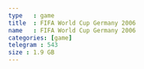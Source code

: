 ```yaml
---
type   : game
title  : FIFA World Cup Germany 2006
name   : FIFA World Cup Germany 2006
categories: [game]
telegram : 543
size : 1.9 GB
---
```



